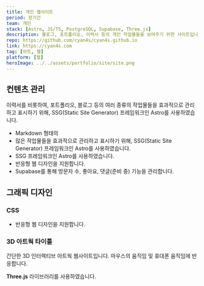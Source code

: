```yaml
---
title: 개인 웹사이트
period: 장기간
team: 개인
stack: [Astro, JS/TS, PostgreSQL, Supabase, Three.js]
description: 블로그, 포트폴리오, 이력서 등의 개인 작업물들을 보여주기 위한 사이트입니다.
repo: https://github.com/cyan4s/cyan4s.github.io
link: https://cyan4s.com
tag: [아트, 웹]
platform: [웹]
heroImage: ../../assets/portfolio/site/site.png
---
```


## 컨텐츠 관리

이력서를 비롯하여, 포트폴리오, 블로그 등의 여러 종류의 작업물들을 효과적으로 관리하고 표시하기 위해, SSG(Static Site Generator) 프레임워크인 Astro를 사용하였습니다.

- Markdown 형태의
- 많은 작업물들을 효과적으로 관리하고 표시하기 위해, SSG(Static Site Generator) 프레임워크인 Astro를 사용하였습니다.
- SSG 프레임워크인 Astro를 사용하였습니다.
- 반응형 웹 디자인을 지원합니다.
- Supabase를 통해 방문자 수, 좋아요, 댓글(준비 중) 기능을 관리합니다.

## 그래픽 디자인

### CSS

- 반응형 웹 디자인을 지원합니다.

### 3D 아트웍 타이틀

간단한 3D 인터렉티브 아트웍 웹사이트입니다. 마우스의 움직임 및 휴대폰 움직임에 반응합니다.

**Three.js** 라이브러리를 사용하였습니다.
